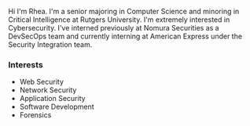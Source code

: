 Hi I'm Rhea. I'm a senior majoring in Computer Science and minoring in Critical Intelligence at Rutgers University. I'm extremely interested in Cybersecurity. I've interned previously at Nomura Securities as a DevSecOps team and currently interning at American Express under the Security Integration team. 

### Interests
- Web Security
- Network Security
- Application Security
- Software Development
- Forensics